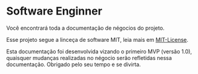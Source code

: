 # Software Enginner

Você encontrará toda a documentação de négocios do projeto.

Esse projeto segue a linceça de software MIT, leia mais em [MIT-License](https://opensource.org/license/mit).

Esta documentação foi desenvolvida vizando o primeiro MVP (versão 1.0), quaisquer mudanças realizadas no négocio serão refletidas nessa documentação. Obrigado pelo seu tempo e se divirta.